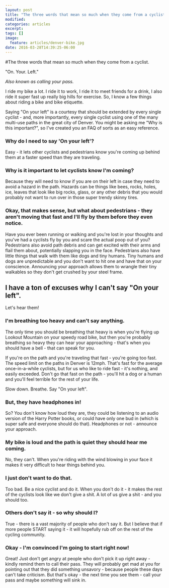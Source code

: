 ```yaml
---
layout: post
title: "The three words that mean so much when they come from a cyclist."
modified:
categories: articles
excerpt:
tags: []
image:
  feature: articles/denver-bike.jpg
date: 2016-03-28T14:39:25-06:00
---
```

#The three words that mean so much when they come from a cyclist.

"On. Your. Left."

_Also known as calling your pass._

I ride my bike a lot. I ride it to work, I ride it to meet friends for a drink, I also ride it super fast up really big hills for exercise. So, I know a few things about riding a bike and bike etiquette. 

Saying "On your left" is a courtesy that should be extended by every single cyclist - and, more importantly, every single cyclist using one of the many multi-use paths in the great city of Denver. You might be asking me "Why is this important?", so I've created you an FAQ of sorts as an easy reference. 

### Why do I need to say 'On your left'?

Easy - it lets other cyclists and pedestrians know you're coming up behind them at a faster speed than they are traveling. 

### Why is it important to let cyclists know I'm coming? 

Because they will need to know if you are on their left in case they need to avoid a hazard in the path. Hazards can be things like bees, rocks, holes, ice, leaves that look like big rocks, glass, or any other debris that you would probably not want to run over in those super trendy skinny tires.

### Okay, that makes sense, but what about pedestrians - they aren't moving that fast and I'll fly by them before they even notice.

Have you ever been running or walking and you're lost in your thoughts and you've had a cyclists fly by you and scare the actual poop out of you? Pedestrians also avoid path debris and can get excited with their arms and flail them about, potentially slapping you in the face. Pedestrians also have little things that walk with them like dogs and tiny humans. Tiny humans and dogs are unpredictable and you don't want to hit one and have that on your conscience. Announcing your approach allows them to wrangle their tiny walkables so they don't get crushed by your steel frame.

## I have a ton of excuses why I can't say "On your left".

Let's hear them! 

### I'm breathing too heavy and can't say anything.

The only time you should be breathing that heavy is when you're flying up Lookout Mountain on your speedy road bike, but then you're probably breathing so heavy they can hear your approaching - that's when you should have a bell - that can speak for you.

If you're on the path and you're traveling that fast - you're going too fast. The speed limit on the paths in Denver is 12mph. That's fast for the average once-in-a-while cyclists, but for us who like to ride fast - it's nothing, and easily exceeded. Don't go that fast on the path - you'll hit a dog or a human and you'll feel terrible for the rest of your life. 

Slow down. Breathe. Say "On your left".

### But, they have headphones in!

So? You don't know how loud they are, they could be listening to an audio version of the Harry Potter books, or could have only one bud in (which is super safe and everyone should do that). Headphones or not - announce your approach.

### My bike is loud and the path is quiet they should hear me coming.

No, they can't. When you're riding with the wind blowing in your face it makes it very difficult to hear things behind you.

### I just don't want to do that.

Too bad. Be a nice cyclist and do it. When you don't do it - it makes the rest of the cyclists look like we don't give a shit. A lot of us give a shit - and you should too. 

### Others don't say it - so why should I?

True - there is a vast majority of people who don't say it.  But I believe that if more people START saying it - it will hopefully rub off on the rest of the cycling community. 

### Okay - I'm convinced I'm going to start right now! 

Great! Just don't get angry at people who don't pick it up right away - kindly remind them to call their pass. They will probably get mad at you for pointing out that they did something unsavory - because people these days can't take criticism. But that's okay - the next time you see them - call your pass and maybe something will sink in.
